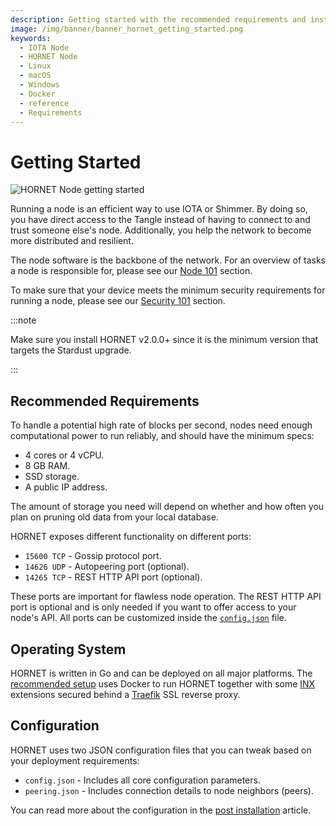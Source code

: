 ```yaml
---
description: Getting started with the recommended requirements and installation links.
image: /img/banner/banner_hornet_getting_started.png
keywords:
  - IOTA Node
  - HORNET Node
  - Linux
  - macOS
  - Windows
  - Docker
  - reference
  - Requirements
---
```


# Getting Started

![HORNET Node getting started](/img/banner/banner_hornet_getting_started.png)

Running a node is an efficient way to use IOTA or Shimmer. By doing so, you have direct access to the Tangle instead of having to
connect to and trust someone else's node. Additionally, you help the network to become more distributed and resilient.

The node software is the backbone of the network. For an overview of tasks a node is responsible for, please
see our [Node 101](/develop/nodes/explanations/nodes_101/) section.

To make sure that your device meets the minimum security requirements for running a node, please
see our [Security 101](/develop/nodes/explanations/security_101/) section.

:::note

Make sure you install HORNET v2.0.0+ since it is the minimum version that targets the Stardust upgrade.

:::

## Recommended Requirements

To handle a potential high rate of blocks per second, nodes need enough computational power to run reliably, and
should have the minimum specs:

- 4 cores or 4 vCPU.
- 8 GB RAM.
- SSD storage.
- A public IP address.

The amount of storage you need will depend on whether and how often you plan on pruning old data from your local
database.

HORNET exposes different functionality on different ports:

- `15600 TCP` - Gossip protocol port.
- `14626 UDP` - Autopeering port (optional).
- `14265 TCP` - REST HTTP API port (optional).

These ports are important for flawless node operation. The REST HTTP API port is optional and is only needed if
you want to offer access to your node's API. All ports can be customized inside
the [`config.json`](../how_tos/post_installation.md) file.

## Operating System

HORNET is written in Go and can be deployed on all major platforms.
The [recommended setup](../how_tos/using_docker.md) uses Docker to run HORNET together with some [INX](../inx-plugins) extensions secured behind a [Traefik](https://traefik.io) SSL reverse proxy.

## Configuration

HORNET uses two JSON configuration files that you can tweak based on your deployment requirements:

- `config.json` - Includes all core configuration parameters.
- `peering.json` - Includes connection details to node neighbors (peers).

You can read more about the configuration in the [post installation](../how_tos/post_installation.md) article.
